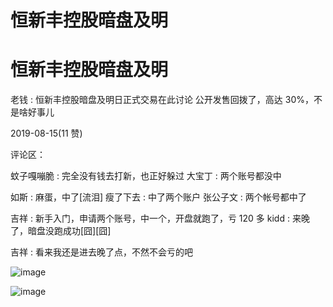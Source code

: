# 恒新丰控股暗盘及明

# 恒新丰控股暗盘及明

老钱 : 恒新丰控股暗盘及明日正式交易在此讨论 公开发售回拨了，高达 30%，不是啥好事儿

2019-08-15(11 赞)

评论区：

蚊子嘎嘣脆 : 完全没有钱去打新，也正好躲过 大宝丁 : 两个账号都没中

如斯 : 麻蛋，中了[流泪] 瘦了下去 : 中了两个账户 张公子文 : 两个帐号都中了

吉祥 : 新手入门，申请两个账号，中一个，开盘就跑了，亏 120 多 kidd : 来晚了，暗盘没跑成功[囧][囧]

吉祥 : 看来我还是进去晚了点，不然不会亏的吧

![image](img/Image_005.png)

![image](img/Image_006.png)
